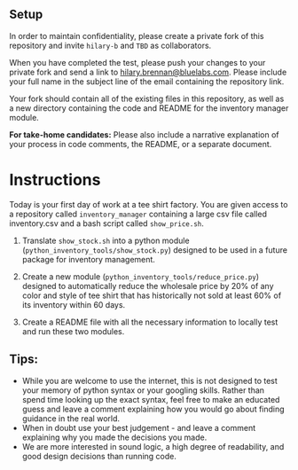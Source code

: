 ## Setup

In order to maintain confidentiality, please create a private fork of this repository and invite `hilary-b` and `TBD` as collaborators. 

When you have completed the test, please push your changes to your private fork and send a link to hilary.brennan@bluelabs.com. Please include your full name in the subject line of the email containing the repository link. 

Your fork should contain all of the existing files in this repository, as well as a new directory containing the code and README for the inventory manager module.

<b>For take-home candidates:</b> Please also include a narrative explanation of your process in code comments, the README, or a separate document. 

# Instructions

Today is your first day of work at a tee shirt factory. You are given access to a repository called `inventory_manager` containing a large csv file called inventory.csv and a bash script called `show_price.sh`. 

1. Translate `show_stock.sh` into a python module (`python_inventory_tools/show_stock.py`) designed to be used in a future package for inventory management. 

2. Create a new module (`python_inventory_tools/reduce_price.py`) designed to automatically reduce the wholesale price by 20% of any color and style of tee shirt that has historically not sold at least 60% of its inventory within 60 days. 

3. Create a README file with all the necessary information to locally test and run these two modules. 

## Tips:

* While you are welcome to use the internet, this is not designed to test your memory of python syntax or your googling skills. Rather than spend time looking up the exact syntax, feel free to make an educated guess and leave a comment explaining how you would go about finding guidance in the real world. 
* When in doubt use your best judgement - and leave a comment explaining why you made the decisions you made. 
* We are more interested in sound logic, a high degree of readability, and good design decisions than running code. 